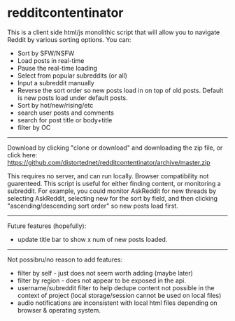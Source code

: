 # redditcontentinator

This is a client side html/js monolithic script that will allow you to navigate Reddit by various sorting options. You can:
 - Sort by SFW/NSFW
 - Load posts in real-time
 - Pause the real-time loading
 - Select from popular subreddits (or all)
 - Input a subreddit manually
 - Reverse the sort order so new posts load in on top of old posts. Default is new posts load under default posts.
 - Sort by hot/new/rising/etc
 - search user posts and comments
 - search for post title or body+title
 - filter by OC
 
 ----
 
Download by clicking "clone or download" and downloading the zip file, or click here: https://github.com/distortednet/redditcontentinator/archive/master.zip

This requires no server, and can run locally. Browser compatibility not guarenteed. This script is useful for either finding content, or monitoring a subreddit. For example, you could monitor AskReddit for new threads by selecting AskReddit, selecting new for the sort by field, and then clicking "ascending/descending sort order" so new posts load first.

----


Future features (hopefully):
 - update title bar to show x num of new posts loaded.
 
----

 Not possibru/no reason to add features:
 - filter by self - just does not seem worth adding (maybe later)
 - filter by region - does not appear to be exposed in the api.
 - username/subreddit filter to help dedupe content not possible in the context of project (local storage/session cannot be used on local files)
 - audio notifications are inconsistent with local html files depending on browser & operating system. 
 

